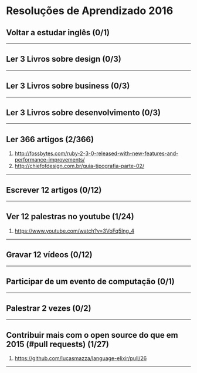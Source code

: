 # Resoluções de Aprendizado 2016


## Voltar a estudar inglês (0/1)

-------------------


## Ler 3 Livros sobre design (0/3)

-------------------


## Ler 3 Livros sobre business (0/3)

-------------------


## Ler 3 Livros sobre desenvolvimento (0/3)

-------------------


## Ler 366 artigos (2/366)

1. http://fossbytes.com/ruby-2-3-0-released-with-new-features-and-performance-improvements/
2. http://chiefofdesign.com.br/guia-tipografia-parte-02/

-------------------


## Escrever 12 artigos (0/12)

-------------------


## Ver 12 palestras no youtube (1/24)

1. https://www.youtube.com/watch?v=3VoFq5lng_4

-------------------


## Gravar 12 vídeos (0/12)

-------------------


## Participar de um evento de computação (0/1)

-------------------


## Palestrar 2 vezes (0/2)

-------------------


## Contribuir mais com o open source do que em 2015 (#pull requests) (1/27)
1. https://github.com/lucasmazza/language-elixir/pull/26


-------------------
